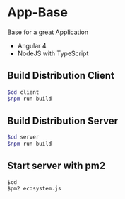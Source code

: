 # App-Base
Base for a great Application

- Angular 4
- NodeJS with TypeScript


## Build Distribution Client
```bash
$cd client
$npm run build
```

## Build Distribution Server
```bash
$cd server
$npm run build
```

## Start server with pm2
```
$cd
$pm2 ecosystem.js
```